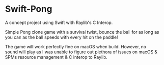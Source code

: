 # Swift-Pong
 A concept project using Swift with Raylib's C Interop.
 
 Simple Pong clone game with a survival twist, bounce the ball for as long as you can as the ball speeds with every hit on the paddle!
 
 The game will work perfectly fine on macOS when build. However, no sound will play as I was unable to figure out plethora of issues on macOS & SPMs resource management & C interop to Raylib.
